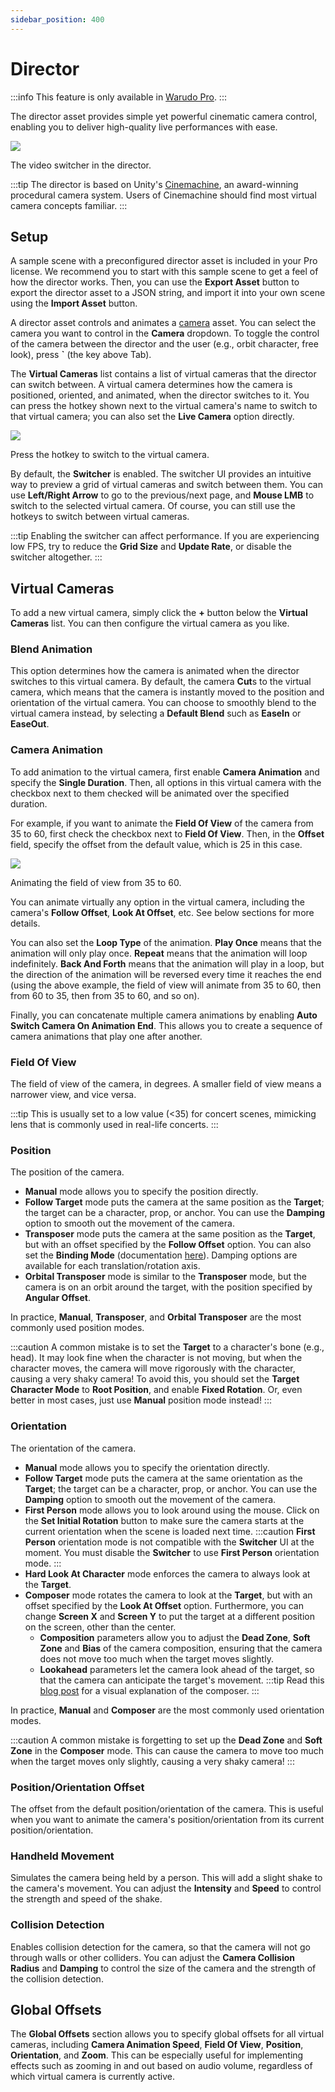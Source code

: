 ```yaml
---
sidebar_position: 400
---
```


# Director

:::info
This feature is only available in [Warudo Pro](../pro).
:::

The director asset provides simple yet powerful cinematic camera control, enabling you to deliver high-quality live performances with ease.

![](pathname:///doc-img/en-director-1.png)
<p class="img-desc">The video switcher in the director.</p>

:::tip
The director is based on Unity's [Cinemachine](https://unity.com/unity/features/editor/art-and-design/cinemachine), an award-winning procedural camera system. Users of Cinemachine should find most virtual camera concepts familiar.
:::

## Setup

A sample scene with a preconfigured director asset is included in your Pro license. We recommend you to start with this sample scene to get a feel of how the director works. Then, you can use the **Export Asset** button to export the director asset to a JSON string, and import it into your own scene using the **Import Asset** button.

A director asset controls and animates a [camera](./camera) asset. You can select the camera you want to control in the **Camera** dropdown. To toggle the control of the camera between the director and the user (e.g., orbit character, free look), press **`** (the key above Tab).

The **Virtual Cameras** list contains a list of virtual cameras that the director can switch between. A virtual camera determines how the camera is positioned, oriented, and animated, when the director switches to it. You can press the hotkey shown next to the virtual camera's name to switch to that virtual camera; you can also set the **Live Camera** option directly.

![](pathname:///doc-img/en-director-2.png)
<p class="img-desc">Press the hotkey to switch to the virtual camera.</p>

By default, the **Switcher** is enabled. The switcher UI provides an intuitive way to preview a grid of virtual cameras and switch between them. You can use **Left/Right Arrow** to go to the previous/next page, and **Mouse LMB** to switch to the selected virtual camera. Of course, you can still use the hotkeys to switch between virtual cameras.

:::tip
Enabling the switcher can affect performance. If you are experiencing low FPS, try to reduce the **Grid Size** and **Update Rate**, or disable the switcher altogether.
:::

## Virtual Cameras

To add a new virtual camera, simply click the **+** button below the **Virtual Cameras** list. You can then configure the virtual camera as you like.

### Blend Animation

This option determines how the camera is animated when the director switches to this virtual camera. By default, the camera **Cut**s to the virtual camera, which means that the camera is instantly moved to the position and orientation of the virtual camera. You can choose to smoothly blend to the virtual camera instead, by selecting a **Default Blend** such as **EaseIn** or **EaseOut**.

### Camera Animation

To add animation to the virtual camera, first enable **Camera Animation** and specify the **Single Duration**. Then, all options in this virtual camera with the checkbox next to them checked will be animated over the specified duration.

For example, if you want to animate the **Field Of View** of the camera from 35 to 60, first check the checkbox next to **Field Of View**. Then, in the **Offset** field, specify the offset from the default value, which is 25 in this case.

![](pathname:///doc-img/en-director-3.png)
<p class="img-desc">Animating the field of view from 35 to 60.</p>

You can animate virtually any option in the virtual camera, including the camera's **Follow Offset**, **Look At Offset**, etc. See below sections for more details.

You can also set the **Loop Type** of the animation. **Play Once** means that the animation will only play once. **Repeat** means that the animation will loop indefinitely. **Back And Forth** means that the animation will play in a loop, but the direction of the animation will be reversed every time it reaches the end (using the above example, the field of view will animate from 35 to 60, then from 60 to 35, then from 35 to 60, and so on).

Finally, you can concatenate multiple camera animations by enabling **Auto Switch Camera On Animation End**. This allows you to create a sequence of camera animations that play one after another.

### Field Of View

The field of view of the camera, in degrees. A smaller field of view means a narrower view, and vice versa.

:::tip
This is usually set to a low value (\<35) for concert scenes, mimicking lens that is commonly used in real-life concerts.
:::

### Position

The position of the camera.

* **Manual** mode allows you to specify the position directly.
* **Follow Target** mode puts the camera at the same position as the **Target**; the target can be a character, prop, or anchor. You can use the **Damping** option to smooth out the movement of the camera.
* **Transposer** mode puts the camera at the same position as the **Target**, but with an offset specified by the **Follow Offset** option. You can also set the **Binding Mode** (documentation [here](https://docs.unity.cn/Packages/com.unity.cinemachine@2.8/manual/CinemachineBindingModes.html)). Damping options are available for each translation/rotation axis.
* **Orbital Transposer** mode is similar to the **Transposer** mode, but the camera is on an orbit around the target, with the position specified by **Angular Offset**.

In practice, **Manual**, **Transposer**, and **Orbital Transposer** are the most commonly used position modes.

:::caution
A common mistake is to set the **Target** to a character's bone (e.g., head). It may look fine when the character is not moving, but when the character moves, the camera will move rigorously with the character, causing a very shaky camera! To avoid this, you should set the **Target Character Mode** to **Root Position**, and enable **Fixed Rotation**. Or, even better in most cases, just use **Manual** position mode instead!
:::

### Orientation

The orientation of the camera.

* **Manual** mode allows you to specify the orientation directly.
* **Follow Target** mode puts the camera at the same orientation as the **Target**; the target can be a character, prop, or anchor. You can use the **Damping** option to smooth out the movement of the camera.
* **First Person** mode allows you to look around using the mouse. Click on the **Set Initial Rotation** button to make sure the camera starts at the current orientation when the scene is loaded next time.
  :::caution
  **First Person** orientation mode is not compatible with the **Switcher** UI at the moment. You must disable the **Switcher** to use **First Person** orientation mode.
  :::
* **Hard Look At Character** mode enforces the camera to always look at the **Target**.
* **Composer** mode rotates the camera to look at the **Target**, but with an offset specified by the **Look At Offset** option. Furthermore, you can change **Screen X** and **Screen Y** to put the target at a different position on the screen, other than the center.
  - **Composition** parameters allow you to adjust the **Dead Zone**, **Soft Zone** and **Bias** of the camera composition, ensuring that the camera does not move too much when the target moves slightly.
  - **Lookahead** parameters let the camera look ahead of the target, so that the camera can anticipate the target's movement.
  :::tip
  Read this [blog post](https://blogs.unity3d.com/2019/07/24/understanding-cinemachine-fundamentals/) for a visual explanation of the composer.
  :::

In practice, **Manual** and **Composer** are the most commonly used orientation modes.

:::caution
A common mistake is forgetting to set up the **Dead Zone** and **Soft Zone** in the **Composer** mode. This can cause the camera to move too much when the target moves only slightly, causing a very shaky camera!
:::

### Position/Orientation Offset

The offset from the default position/orientation of the camera. This is useful when you want to animate the camera's position/orientation from its current position/orientation.

### Handheld Movement

Simulates the camera being held by a person. This will add a slight shake to the camera's movement. You can adjust the **Intensity** and **Speed** to control the strength and speed of the shake.

### Collision Detection

Enables collision detection for the camera, so that the camera will not go through walls or other colliders. You can adjust the **Camera Collision Radius** and **Damping** to control the size of the camera and the strength of the collision detection.

## Global Offsets

The **Global Offsets** section allows you to specify global offsets for all virtual cameras, including **Camera Animation Speed**, **Field Of View**, **Position**, **Orientation**, and **Zoom**. This can be especially useful for implementing effects such as zooming in and out based on audio volume, regardless of which virtual camera is currently active.

